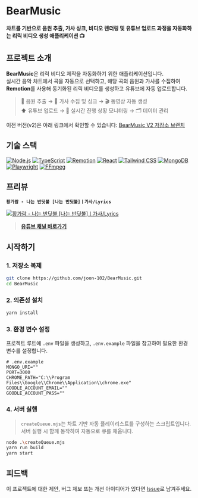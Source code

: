 # BearMusic
**차트를 기반으로 음원 추출, 가사 싱크, 비디오 렌더링 및 유튜브 업로드 과정을 자동화하는 리릭 비디오 생성 애플리케이션 📺**

## 프로젝트 소개

**BearMusic**은 리릭 비디오 제작을 자동화하기 위한 애플리케이션입니다.  
실시간 음악 차트에서 곡을 자동으로 선택하고, 해당 곡의 음원과 가사를 수집하여 **Remotion**를 사용해 동기화된 리릭 비디오를 생성하고 유튜브에 자동 업로드합니다.

> 🎵 음원 추출 → 📝 가사 수집 및 싱크 → 🎬 동영상 자동 생성  
> ⬆️ 유튜브 업로드 → 📡 실시간 진행 상황 모니터링 → 🗂 데이터 관리
   
이전 버전(v2)은 아래 링크에서 확인할 수 있습니다: [BearMusic V2 저장소 브랜치](https://github.com/joon-102/BearMusic/tree/BearMusic-V2)

## 기술 스택

[![Node.js](https://img.shields.io/badge/Node.js-339933?style=flat-square&logo=node.js&logoColor=white)](https://nodejs.org/)
[![TypeScript](https://img.shields.io/badge/TypeScript-3178C6?style=flat-square&logo=typescript&logoColor=white)](https://www.typescriptlang.org/)
[![Remotion](https://img.shields.io/badge/Remotion-FF3E00?style=flat-square&logo=remotion&logoColor=white)](https://www.remotion.dev/)
[![React](https://img.shields.io/badge/React-61DAFB?style=flat-square&logo=react&logoColor=black)](https://reactjs.org/)
[![Tailwind CSS](https://img.shields.io/badge/Tailwind_CSS-06B6D4?style=flat-square&logo=tailwind-css&logoColor=white)](https://tailwindcss.com/)
[![MongoDB](https://img.shields.io/badge/MongoDB-47A248?style=flat-square&logo=mongodb&logoColor=white)](https://www.mongodb.com/)
[![Playwright](https://img.shields.io/badge/Playwright-000000?style=flat-square&logo=playwright&logoColor=white)](https://playwright.dev/)
[![FFmpeg](https://img.shields.io/badge/FFmpeg-FFFFFF?style=flat-square&logo=ffmpeg&logoColor=black)](https://ffmpeg.org/)

## 프리뷰

**`황가람 - 나는 반딧불 [나는 반딧불]ㅣ가사/Lyrics`**

[![황가람 - 나는 반딧불 [나는 반딧불]ㅣ가사/Lyrics](http://img.youtube.com/vi/hhk4NYiCgeo/0.jpg)](https://www.youtube.com/watch?v=hhk4NYiCgeo)  
> **[유튜브 채널 바로가기](https://www.youtube.com/@%EB%B2%A0%EC%96%B4%EB%AE%A4%EC%A7%81)**  

## 시작하기
### 1. 저장소 복제

```bash
git clone https://github.com/joon-102/BearMusic.git
cd BearMusic
```

### 2. 의존성 설치

```bash
yarn install
```

### 3. 환경 변수 설정

프로젝트 루트에 `.env` 파일을 생성하고, `.env.example` 파일을 참고하여 필요한 환경 변수를 설정합니다.

```dotenv
# .env.example
MONGO_URI=""
PORT=3000
CHROME_PATH="C:\\Program Files\\Google\\Chrome\\Application\\chrome.exe"
GOODLE_ACCOUNT_EMAIL=""
GOODLE_ACCOUNT_PASS=""
```

### 4. 서버 실행

> `createQueue.mjs`는 차트 기반 자동 플레이리스트를 구성하는 스크립트입니다.  
> 서버 실행 시 함께 동작하여 자동으로 큐를 채웁니다.

```bash
node .\createQueue.mjs
yarn run build
yarn start
```

## 피드백

이 프로젝트에 대한 제안, 버그 제보 또는 개선 아이디어가 있다면 [Issue](https://github.com/joon-102/BearMusic/issues)로 남겨주세요.
